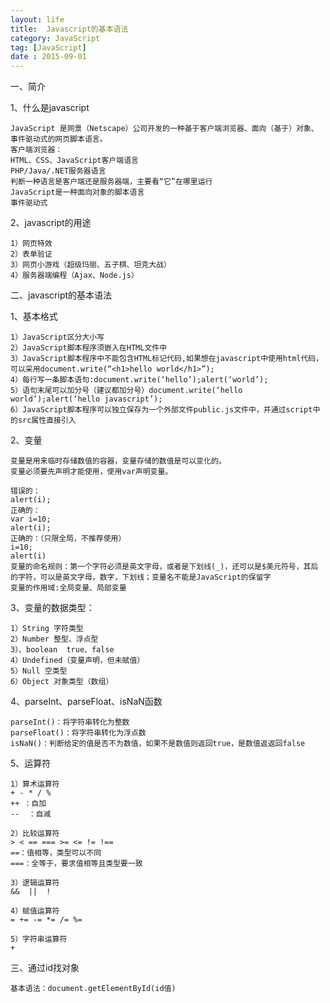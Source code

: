```yaml
---
layout: life
title:  Javascript的基本语法
category: JavaScript
tag: [JavaScript]
date : 2015-09-01
---
```



一、简介

1、什么是javascript
 
    JavaScript 是网景（Netscape）公司开发的一种基于客户端浏览器、面向（基于）对象、事件驱动式的网页脚本语言。
	客户端浏览器：
	HTML、CSS、JavaScript客户端语言
	PHP/Java/.NET服务器语言
	判断一种语言是客户端还是服务器端，主要看“它”在哪里运行
	JavaScript是一种面向对象的脚本语言
	事件驱动式
	
2、javascript的用途

	1）网页特效
	2）表单验证
	3）网页小游戏（超级玛丽、五子棋、坦克大战）
	4）服务器端编程（Ajax、Node.js）

二、javascript的基本语法

1、基本格式 

	1）JavaScript区分大小写
	2）JavaScript脚本程序须嵌入在HTML文件中
	3）JavaScript脚本程序中不能包含HTML标记代码,如果想在javascript中使用html代码，可以采用document.write(“<h1>hello world</h1>”);
	4）每行写一条脚本语句:document.write(‘hello’);alert(‘world’);
	5）语句末尾可以加分号（建议都加分号）document.write(‘hello world’);alert(‘hello javascript’);
	6）JavaScript脚本程序可以独立保存为一个外部文件public.js文件中，并通过script中的src属性直接引入

2、变量

	变量是用来临时存储数值的容器，变量存储的数值是可以变化的。
	变量必须要先声明才能使用，使用var声明变量。

	错误的：
	alert(i);
	正确的：
	var i=10;
	alert(i);
	正确的：（只限全局，不推荐使用）
	i=10;
	alert(i)
	变量的命名规则：第一个字符必须是英文字母，或者是下划线(_)，还可以是$美元符号，其后的字符，可以是英文字母，数字，下划线；变量名不能是JavaScript的保留字
	变量的作用域:全局变量、局部变量

3、变量的数据类型：

	1）String 字符类型 
	2）Number 整型、浮点型
	3）、boolean  true、false  
	4）Undefined（变量声明，但未赋值）
	5）Null 空类型
	6）Object 对象类型（数组）

4、parseInt、parseFloat、isNaN函数

	parseInt()：将字符串转化为整数
	parseFloat()：将字符串转化为浮点数
	isNaN()：判断给定的值是否不为数值，如果不是数值则返回true，是数值返返回false

5、运算符

	1）算术运算符
	+ - * / %
	++ ：自加
	--  ：自减

	2）比较运算符
	> < == === >= <= != !==
	==：值相等，类型可以不同
	===：全等于，要求值相等且类型要一致

	3）逻辑运算符
	&&  ||  !

	4）赋值运算符
	= += -= *= /= %=

	5）字符串运算符
	+

三、通过id找对象

	基本语法：document.getElementById(id值)